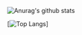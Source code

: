 ![Anurag's github stats](https://github-readme-stats.vercel.app/api?username=GaetanFrejoux&show_icons=true&theme=bear&count_private=true)

[![Top Langs](https://github-readme-stats.vercel.app/api/top-langs/?username=GaetanFrejoux&theme=bear)]



